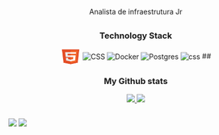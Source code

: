 </div>

<p align="center">
 Analista de infraestrutura Jr  </p>

##

<h3 align="center">Technology Stack</h3>
  <div align="center">
  <img align="center" alt="HTML" height="30" width="40"
src="https://raw.githubusercontent.com/devicons/devicon/master/icons/html5/html5-original.svg">
  <img align="center" alt="CSS" height="30" width="40"  src="https://cdn.jsdelivr.net/gh/devicons/devicon/icons/nodejs/nodejs-original.svg">
  <img align="center" alt="Docker" height="30" width="40" src="https://cdn.jsdelivr.net/gh/devicons/devicon/icons/docker/docker-original-wordmark.svg">
  <img align="center" alt="Postgres" height="30" width="40" src="https://cdn.jsdelivr.net/gh/devicons/devicon/icons/postgresql/postgresql-original.svg">  
   <img align="center" alt="css" height="30" width="40" src="https://cdn.jsdelivr.net/gh/devicons/devicon/icons/css/css-original.svg">
  ##
<div align="center">

  <h3 align="center">My Github stats</h3>
  <a href="https://github.com/diegombtavares">
  <img height="140em" src="https://github-readme-stats.vercel.app/api?username=diegombtavares&show_icons=true&theme=tokyonight&include_all_commits=true&count_private=true"/>
  <img height="140em" src="https://github-readme-stats.vercel.app/api/top-langs/?username=rafaelcorvino1&layout=compact&langs_count=7&theme=tokyonight"/>

  ##
<div align="left"> 
  <a href = "mailto:rafael.corvino2@gmail.com"><img src="https://img.shields.io/badge/-Gmail-%23333?style=for-the-badge&logo=gmail&logoColor=white" target="_blank"></a>
  <a href="https://www.linkedin.com/in/rafael-corvino/" target="_blank"><img src="https://img.shields.io/badge/-LinkedIn-%230077B5?style=for-the-badge&logo=linkedin&logoColor=white" target="_blank"></a> 

</div>
